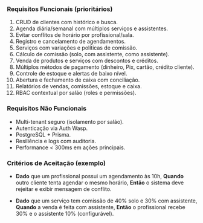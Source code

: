 ### Requisitos Funcionais (prioritários)

1. CRUD de clientes com histórico e busca.
2. Agenda diária/semanal com múltiplos serviços e assistentes.
3. Evitar conflitos de horário por profissional/sala.
4. Registro e cancelamento de agendamentos.
5. Serviços com variações e políticas de comissão.
6. Cálculo de comissão (solo, com assistente, como assistente).
7. Venda de produtos e serviços com descontos e créditos.
8. Múltiplos métodos de pagamento (dinheiro, Pix, cartão, crédito cliente).
9. Controle de estoque e alertas de baixo nível.
10. Abertura e fechamento de caixa com conciliação.
11. Relatórios de vendas, comissões, estoque e caixa.
12. RBAC contextual por salão (roles e permissões).

### Requisitos Não Funcionais

* Multi-tenant seguro (isolamento por salão).
* Autenticação via Auth Wasp.
* PostgreSQL + Prisma.
* Resiliência e logs com auditoria.
* Performance < 300ms em ações principais.

### Critérios de Aceitação (exemplo)

* **Dado** que um profissional possui um agendamento às 10h,
  **Quando** outro cliente tenta agendar o mesmo horário,
  **Então** o sistema deve rejeitar e exibir mensagem de conflito.

* **Dado** que um serviço tem comissão de 40% solo e 30% com assistente,
  **Quando** a venda é feita com assistente,
  **Então** o profissional recebe 30% e o assistente 10% (configurável).